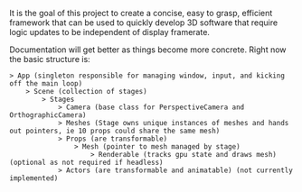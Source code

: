 It is the goal of this project to create a concise, easy to grasp, efficient framework that can be used
to quickly develop 3D software that require logic updates to be independent of display framerate.

Documentation will get better as things become more concrete. Right now the basic structure is:

```
> App (singleton responsible for managing window, input, and kicking off the main loop)
	> Scene (collection of stages)
		> Stages
			> Camera (base class for PerspectiveCamera and OrthographicCamera)
			> Meshes (Stage owns unique instances of meshes and hands out pointers, ie 10 props could share the same mesh)
			> Props (are transformable)
				> Mesh (pointer to mesh managed by stage)
					> Renderable (tracks gpu state and draws mesh) (optional as not required if headless)
			> Actors (are transformable and animatable) (not currently implemented)
```